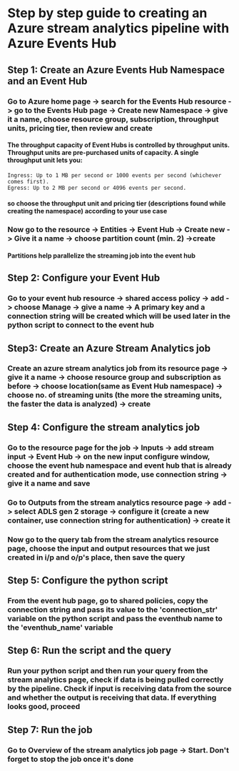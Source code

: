 # Step by step guide to creating an Azure stream analytics pipeline with Azure Events Hub

## Step 1: Create an Azure Events Hub Namespace and an Event Hub


### Go to Azure home page -> search for the Events Hub resource -> go to the Events Hub page -> Create new Namespace -> give it a name, choose resource group, subscription, throughput units, pricing tier, then review and create

#### The throughput capacity of Event Hubs is controlled by throughput units. Throughput units are pre-purchased units of capacity. A single throughput unit lets you:

    Ingress: Up to 1 MB per second or 1000 events per second (whichever comes first).
    Egress: Up to 2 MB per second or 4096 events per second.
#### so choose the throughput unit and pricing tier (descriptions found while creating the namespace) according to your use case

### Now go to the resource -> Entities -> Event Hub -> Create new -> Give it a name -> choose partition count (min. 2) ->create

#### Partitions help parallelize the streaming job into the event hub

## Step 2: Configure your Event Hub

### Go to your event hub resource -> shared access policy -> add -> choose Manage -> give a name -> A primary key and a connection string will be created which will be used later in the python script to connect to the event hub

## Step3:  Create an Azure Stream Analytics job

### Create an azure stream analytics job from its resource page -> give it a name -> choose resource group and subscription as before -> choose location(same as Event Hub namespace) -> choose no. of streaming units (the more the streaming units, the faster the data is analyzed) -> create

## Step 4: Configure the stream analytics job

### Go to the resource page for the job -> Inputs -> add stream input -> Event Hub -> on the new input configure window, choose the event hub namespace and event hub that is already created and for authentication mode, use connection string -> give it a name and save

### Go to Outputs from the stream analytics resource page -> add -> select ADLS gen 2 storage -> configure it (create a new container, use connection string for authentication) -> create it

### Now go to the query tab from the stream analytics resource page, choose the input and output resources that we just created in i/p and o/p's place, then save the query

## Step 5: Configure the python script

### From the event hub page, go to shared policies, copy the connection string and pass its value to the 'connection_str' variable on the python script and pass the eventhub name to the 'eventhub_name' variable

## Step 6: Run the script and the query

### Run your python script and then run your query from the stream analytics page, check if data is being pulled correctly by the pipeline. Check if input is receiving data from the source and whether the output is receiving that data. If everything looks good, proceed

## Step 7: Run the job

### Go to Overview of the stream analytics job page -> Start. Don't forget to stop the job once it's done
